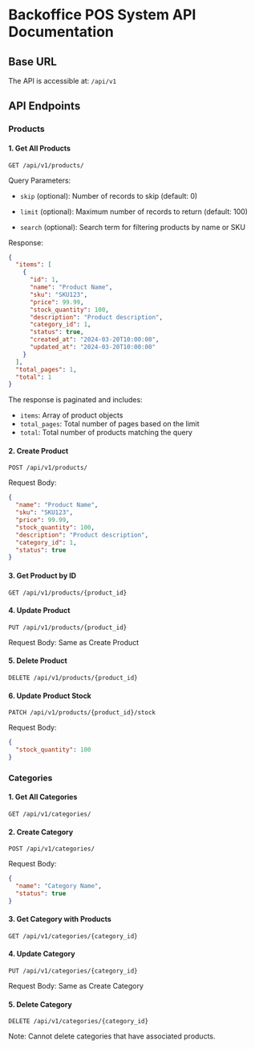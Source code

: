 # Backoffice POS System API Documentation

## Base URL

The API is accessible at: `/api/v1`

## API Endpoints

### Products

#### 1. Get All Products

```http
GET /api/v1/products/
```

Query Parameters:

- `skip` (optional): Number of records to skip (default: 0)

- `limit` (optional): Maximum number of records to return (default: 100)

- `search` (optional): Search term for filtering products by name or SKU

Response:

```json
{
  "items": [
    {
      "id": 1,
      "name": "Product Name",
      "sku": "SKU123",
      "price": 99.99,
      "stock_quantity": 100,
      "description": "Product description",
      "category_id": 1,
      "status": true,
      "created_at": "2024-03-20T10:00:00",
      "updated_at": "2024-03-20T10:00:00"
    }
  ],
  "total_pages": 1,
  "total": 1
}
```

The response is paginated and includes:

- `items`: Array of product objects
- `total_pages`: Total number of pages based on the limit
- `total`: Total number of products matching the query

#### 2. Create Product

```http
POST /api/v1/products/
```

Request Body:

```json
{
  "name": "Product Name",
  "sku": "SKU123",
  "price": 99.99,
  "stock_quantity": 100,
  "description": "Product description",
  "category_id": 1,
  "status": true
}
```

#### 3. Get Product by ID

```http
GET /api/v1/products/{product_id}
```

#### 4. Update Product

```http
PUT /api/v1/products/{product_id}
```

Request Body: Same as Create Product

#### 5. Delete Product

```http
DELETE /api/v1/products/{product_id}
```

#### 6. Update Product Stock

```http
PATCH /api/v1/products/{product_id}/stock
```

Request Body:

```json
{
  "stock_quantity": 100
}
```

### Categories

#### 1. Get All Categories

```http
GET /api/v1/categories/
```

#### 2. Create Category

```http
POST /api/v1/categories/
```

Request Body:

```json
{
  "name": "Category Name",
  "status": true
}
```

#### 3. Get Category with Products

```http
GET /api/v1/categories/{category_id}
```

#### 4. Update Category

```http
PUT /api/v1/categories/{category_id}
```

Request Body: Same as Create Category

#### 5. Delete Category

```http
DELETE /api/v1/categories/{category_id}
```

Note: Cannot delete categories that have associated products.
